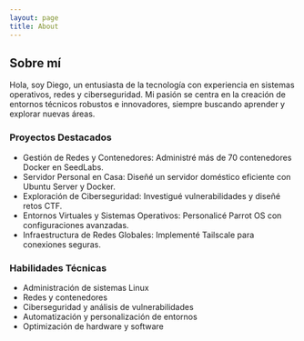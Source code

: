 ```yaml
---
layout: page
title: About
---
```


## Sobre mí
Hola, soy Diego, un entusiasta de la tecnología con experiencia en sistemas operativos, redes y ciberseguridad. Mi pasión se centra en la creación de entornos técnicos robustos e innovadores, siempre buscando aprender y explorar nuevas áreas.

### Proyectos Destacados
- Gestión de Redes y Contenedores: Administré más de 70 contenedores Docker en SeedLabs.
- Servidor Personal en Casa: Diseñé un servidor doméstico eficiente con Ubuntu Server y Docker.
- Exploración de Ciberseguridad: Investigué vulnerabilidades y diseñé retos CTF.
- Entornos Virtuales y Sistemas Operativos: Personalicé Parrot OS con configuraciones avanzadas.
- Infraestructura de Redes Globales: Implementé Tailscale para conexiones seguras.

### Habilidades Técnicas
- Administración de sistemas Linux
- Redes y contenedores
- Ciberseguridad y análisis de vulnerabilidades
- Automatización y personalización de entornos
- Optimización de hardware y software
